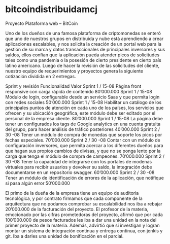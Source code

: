 # bitcoindistribuidamcj

Proyecto Plataforma web – BitCoin

Uno de los dueños de una famosa  plataforma de criptomonedas  se enteró que uno de nuestros grupos en distribuida y nube está aprendiendo a crear aplicaciones escalables, y nos solicita la creación de un portal web para la gestión de su marca y datos transaccionales de principales inversores y sus saldos, ellos confían que la aplicación pueda atender picos de solicitudes tales como una pandemia o la posesión de cierto presidente en cierto país latino americano. 
Luego de hacer la revisión de las solicitudes del cliente, nuestro equipo de requerimientos y proyectos genera la siguiente cotización dividida en 2 entregas.

Sprint y revisión	Funcionalidad	Valor
Sprint 1 / 15-08	Página front responsive con carga rápida de contenido	80’000.000
Sprint 1 / 15-08	Módulo de login, configurable desde un servicio Saas y que permita login con redes sociales	50’000.000
Sprint 1 / 15-08	Habilitar un catálogo de los principales puntos de atención en cada uno de los países, los servicios que ofrecen y su ubicación geográfica, este módulo debe ser editado por el personal de la empresa cliente.	80’000.000
Sprint 1 / 15-08	La página debe tener un configurados los tags de Google analytics en una cuenta gratuita del grupo, para hacer análisis de tráfico posteriores	40’000.000
Sprint 2 / 30 -08	Tener un módulo de compra de monedas que soporte los picos por fechas especiales.	70’000.000
Sprint 2 / 30 -08	Contar con un módulo de configuración inversores, que permita acercar a los diferentes dueños para que hagan sus propios cambios de divisas, y que no se ponga lento por la carga que tenga el módulo de compra de campeones.	70’000.000
Sprint 2 / 30 -08	Tener la capacidad de integrarse con los portales de modenas virtuales  para recibir usuarios y devolver su saldo, la integración debe documentarse en un repositorio swagger.	60’000.000
Sprint 2 / 30 -08	Tener un módulo de identificación de errores de la aplicación, que notifique si pasa algún error	50’000.000

El primo de la dueña de la empresa tiene un equipo de auditoria tecnológica, y por contrato firmamos que cada componente de la arquitectura que no podamos comprobar su escalabilidad nos iba a rebajar 20’000.000 de la facturación del proyecto.
El profesor de la materia, emocionado por las cifras prometedoras del proyecto, afirmó que por cada 100’000.000 de pesos facturados les iba a dar una unidad en la nota del primer proyecto de la materia.
Además, advirtió que si investigan y logran montar un sistema de integración continua y entrega continua, con jenkis y git. Iba a darles una unidad de bonificación en el parcial.
